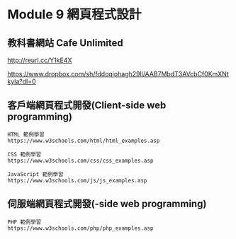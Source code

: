 # Module 9 網頁程式設計

## 教科書網站 Cafe Unlimited

http://reurl.cc/Y1kE4X

https://www.dropbox.com/sh/fddoqjohagh29ll/AAB7MbdT3AVcbCf0KmXNtkyla?dl=0

## 客戶端網頁程式開發(Client-side web programming)

```
HTML 範例學習
https://www.w3schools.com/html/html_examples.asp
```
```
CSS 範例學習
https://www.w3schools.com/css/css_examples.asp
```
```
JavaScript 範例學習
https://www.w3schools.com/js/js_examples.asp
```

## 伺服端網頁程式開發(-side web programming)
```
PHP 範例學習
https://www.w3schools.com/php/php_examples.asp
```
